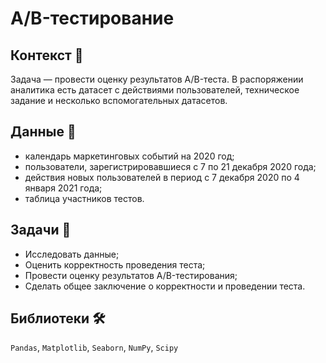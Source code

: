 # A/B-тестирование

## Контекст 🔮
Задача — провести оценку результатов A/B-теста. В распоряжении аналитика есть датасет с действиями пользователей, техническое задание и несколько вспомогательных датасетов.

## Данные 📁

* календарь маркетинговых событий на 2020 год;
* пользователи, зарегистрировавшиеся с 7 по 21 декабря 2020 года;
* действия новых пользователей в период с 7 декабря 2020 по 4 января 2021 года;
* таблица участников тестов.

## Задачи 📝

* Исследовать данные;
* Оценить корректность проведения теста; 
* Провести оценку результатов A/B-тестирования;
* Сделать общее заключение о корректности и проведении теста.

## Библиотеки 🛠️

`Pandas`, `Matplotlib`, `Seaborn`, `NumPy`, `Scipy`

<br>
